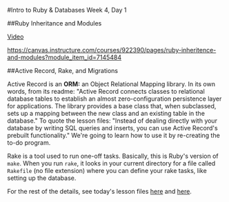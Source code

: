 #Intro to Ruby & Databases Week 4, Day 1

##Ruby Inheritance and Modules

[Video](http://player.vimeo.com/video/89728342)

https://canvas.instructure.com/courses/922390/pages/ruby-inheritence-and-modules?module_item_id=7145484

##Active Record, Rake, and Migrations

Active Record is an **ORM:** an Object Relational Mapping library. In its own 
words, from its readme: "Active Record connects classes to relational database 
tables to establish an almost zero-configuration persistence layer for 
applications. The library provides a base class that, when subclassed, sets up a 
mapping between the new class and an existing table in the database." To quote the
lesson files: "Instead of dealing directly with your database by writing SQL queries 
and inserts, you can use Active Record's prebuilt functionality." We're going to 
learn how to use it by re-creating the to-do program.

Rake is a tool used to run one-off tasks. Basically, this is Ruby's version of 
`make`. When you run `rake`, it looks in your current directory for a file called 
`Rakefile` (no file extension) where you can define your rake tasks, like setting up 
the database. 

For the rest of the details, see today's lesson files [here](https://canvas.instructure.com/courses/922390/pages/active-record-rake-and-migrations?module_item_id=7145485)
and [here](https://canvas.instructure.com/courses/922390/pages/active-record-queries-and-associations?module_item_id=7145486).


